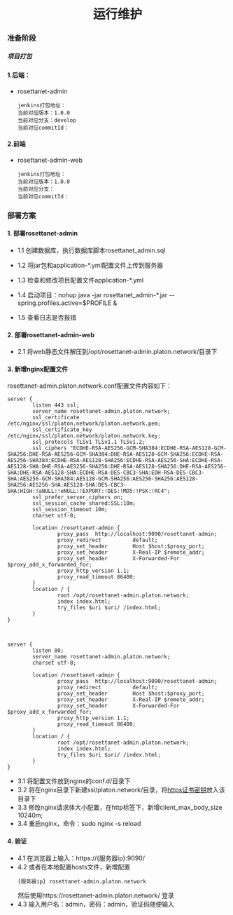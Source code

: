<center><h1>运行维护</h1></center>

### 准备阶段

##### 项目打包

#### 1.后端：

+ rosettanet-admin

  ```
  jenkins打包地址：
  当前对应版本：1.0.0
  当前对应分支：develop
  当前对应commitId：
  ```
#### 2.前端
+ rosettanet-admin-web

  ```
  jenkins打包地址：
  当前对应版本：1.0.0
  当前对应分支：
  当前对应commitId：
  ```
  
  
### 部署方案

#### 1. 部署rosettanet-admin

+ 1.1 创建数据库，执行数据库脚本rosettanet_admin.sql

+ 1.2 将jar包和application-*.yml配置文件上传到服务器

+ 1.3 检查和修改项目配置文件application-*.yml

+ 1.4 启动项目：nohup java -jar rosettanet_admin-*.jar --spring.profiles.active=$PROFILE &

+ 1.5 查看日志是否报错


#### 2. 部署rosettanet-admin-web
+ 2.1 将web静态文件解压到/opt/rosettanet-admin.platon.network/目录下

#### 3. 新增nginx配置文件
rosettanet-admin.platon.network.conf配置文件内容如下：
```
server {
        listen 443 ssl;
        server_name rosettanet-admin.platon.network;
        ssl_certificate /etc/nginx/ssl/platon.network/platon.network.pem;
        ssl_certificate_key /etc/nginx/ssl/platon.network/platon.network.key;
        ssl_protocols TLSv1 TLSv1.1 TLSv1.2;
        ssl_ciphers "ECDHE-RSA-AES256-GCM-SHA384:ECDHE-RSA-AES128-GCM-SHA256:DHE-RSA-AES256-GCM-SHA384:DHE-RSA-AES128-GCM-SHA256:ECDHE-RSA-AES256-SHA384:ECDHE-RSA-AES128-SHA256:ECDHE-RSA-AES256-SHA:ECDHE-RSA-AES128-SHA:DHE-RSA-AES256-SHA256:DHE-RSA-AES128-SHA256:DHE-RSA-AES256-SHA:DHE-RSA-AES128-SHA:ECDHE-RSA-DES-CBC3-SHA:EDH-RSA-DES-CBC3-SHA:AES256-GCM-SHA384:AES128-GCM-SHA256:AES256-SHA256:AES128-SHA256:AES256-SHA:AES128-SHA:DES-CBC3-SHA:HIGH:!aNULL:!eNULL:!EXPORT:!DES:!MD5:!PSK:!RC4";
        ssl_prefer_server_ciphers on;
        ssl_session_cache shared:SSL:10m;
        ssl_session_timeout 10m;
        charset utf-8;

        location /rosettanet-admin {
                proxy_pass  http://localhost:9090/rosettanet-admin;
                proxy_redirect          default;
                proxy_set_header        Host $host:$proxy_port;
                proxy_set_header        X-Real-IP $remote_addr;
                proxy_set_header        X-Forwarded-For $proxy_add_x_forwarded_for;
                proxy_http_version 1.1;
                proxy_read_timeout 86400;
        }
        location / {
                root /opt/rosettanet-admin.platon.network;
                index index.html;
                try_files $uri $uri/ /index.html;
        }
}



server {
        listen 80;
        server_name rosettanet-admin.platon.network;
        charset utf-8;

        location /rosettanet-admin {
                proxy_pass  http://localhost:9090/rosettanet-admin;
                proxy_redirect          default;
                proxy_set_header        Host $host:$proxy_port;
                proxy_set_header        X-Real-IP $remote_addr;
                proxy_set_header        X-Forwarded-For $proxy_add_x_forwarded_for;
                proxy_http_version 1.1;
                proxy_read_timeout 86400;
        }
        location / {
                root /opt/rosettanet-admin.platon.network;
                index index.html;
                try_files $uri $uri/ /index.html;
        }
}
```
+ 3.1 将配置文件放到nginx的conf.d/目录下
+ 3.2 将在nginx目录下新建ssl/platon.network/目录，将[https证书密钥](./cer)放入该目录下
+ 3.3 修改nginx请求体大小配置，在http标签下，新增client_max_body_size 10240m;
+ 3.4 重启nginx，命令：sudo nginx -s reload

#### 4. 验证
+ 4.1 在浏览器上输入：https://{服务器ip}:9090/
+ 4.2 或者在本地配置hosts文件，新增配置 
    ```
    {服务器ip} rosettanet-admin.platon.network
    ```
    然后使用https://rosettanet-admin.platon.network/ 登录
+ 4.3 输入用户名：admin，密码：admin，验证码随便输入
